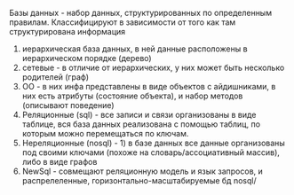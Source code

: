 Базы данных - набор данных, структурированных по определенным правилам.
Классифицируют в зависимости от того как там структурирована информация
1) иерархическая база данных, в ней данные расположены в иерархическом порядке (дерево)
2) сетевые - в отличие от иерархических, у них может быть несколько родителей (граф)
3) ОО - в них инфа представлены в виде объектов с айдишниками, в них есть атрибуты (состояние объекта), и набор методов (описывают поведение) 
4) Реляционные (sql) - все записи и связи организованы в виде таблице, вся база данных реализована с помощью таблиц, по которым можно перемещаться по ключам.
5) Нереляционные (nosql) - 1) в базе данных все данные организованы под своими ключами (похоже на словарь/ассоциативный массив), либо в виде графов
6) NewSql - совмещают реляционную модель и язык запросов, и распрелеленные, горизонтально-масштабируемые бд nosql/
